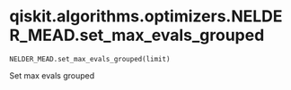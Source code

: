 # qiskit.algorithms.optimizers.NELDER\_MEAD.set\_max\_evals\_grouped

`NELDER_MEAD.set_max_evals_grouped(limit)`

Set max evals grouped
